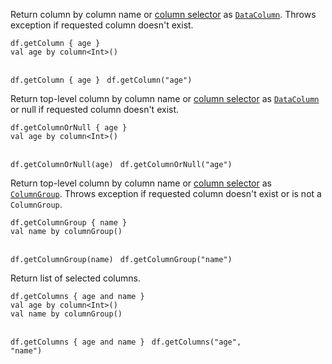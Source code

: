 <?xml version='1.0' encoding='UTF-8'?><topic xsi:noNamespaceSchemaLocation="https://resources.jetbrains.com/stardust/topic.v2.xsd" meta-keywords="" xmlns:xsi="http://www.w3.org/2001/XMLSchema-instance" id="getColumn" title="getColumn" _md-based="true"> 
<p _o="95" _o-sc="4,0" _o-l="4" _o-e="5,0" _o-tl="-1" _o-s="4,0" _o-cl="0" id="a557345c">Return column by column name or <a _o="127" _o-sc="4,33" LinkStatus="UNKNOWN" _o-l="4" _o-e="4,69" _o-tl="-1" _o-s="4,32" href="ColumnSelectors.md" _o-cl="32" id="c734c69a">column selector</a> as <a _o="168" _o-sc="4,74" LinkStatus="UNKNOWN" _o-l="4" _o-e="4,102" _o-tl="-1" _o-s="4,73" href="DataColumn.md" _o-cl="73" id="366fb992"><code _o="169" _o-sc="4,75" _o-l="4" _o-e="4,86" _o-tl="-1" _o-s="4,74" _o-cl="74" id="50e2861a">DataColumn</code></a>. Throws exception if requested column doesn't exist.</p>

<tabs id="3e4f746">
<tab id="5779cc33" title="Properties">
<code _o="307" _o-sc="11,0" _o-l="10" _o-e="12,3" _o-tl="-1" _o-s="10,0" style="block" _o-cl="0" id="43b23d36" lang="kotlin">df.getColumn { age }
</code>
</tab>
<tab _o="343" _o-sc="14,6" _o-l="14" _o-e="16,0" _o-tl="5" _o-s="14,0" _o-cl="0" id="75a6e39a" title="Accessors">
<code _o="375" _o-sc="18,0" _o-l="17" _o-e="21,3" _o-tl="31" _o-s="17,0" style="block" _o-cl="0" id="b82fd2d" lang="kotlin">val age by column&lt;Int>()

df.getColumn { age }
</code>
</tab>
<tab _o="437" _o-sc="23,6" _o-l="23" _o-e="25,0" _o-tl="5" _o-s="23,0" _o-cl="0" id="19d1814e" title="Strings">
<code _o="467" _o-sc="27,0" _o-l="26" _o-e="28,3" _o-tl="-1" _o-s="26,0" style="block" _o-cl="0" id="d7681385" lang="kotlin">df.getColumn("age")
</code>
</tab></tabs>

<chapter _o="529" _o-sc="33,3" _o-l="33" _o-e="33,18" _o-tl="-1" _o-s="33,0" _o-cl="0" id="getcolumnornull" title="getColumnOrNull">
<p _o="549" _o-sc="35,0" _o-l="35" _o-e="36,0" _o-tl="-1" _o-s="35,0" _o-cl="0" id="e4daf692">Return top-level column by column name or <a _o="591" _o-sc="35,43" LinkStatus="UNKNOWN" _o-l="35" _o-e="35,79" _o-tl="-1" _o-s="35,42" href="ColumnSelectors.md" _o-cl="42" id="8ea3a941">column selector</a> as <a _o="632" _o-sc="35,84" LinkStatus="UNKNOWN" _o-l="35" _o-e="35,112" _o-tl="-1" _o-s="35,83" href="DataColumn.md" _o-cl="83" id="989eb5c4"><code _o="633" _o-sc="35,85" _o-l="35" _o-e="35,96" _o-tl="-1" _o-s="35,84" _o-cl="84" id="12b66bcf">DataColumn</code></a> or null if requested column doesn't exist.</p>

<tabs id="cb083059">
<tab id="3650efe3" title="Properties">
<code _o="767" _o-sc="42,0" _o-l="41" _o-e="43,3" _o-tl="-1" _o-s="41,0" style="block" _o-cl="0" id="4e330037" lang="kotlin">df.getColumnOrNull { age }
</code>
</tab>
<tab _o="809" _o-sc="45,6" _o-l="45" _o-e="47,0" _o-tl="5" _o-s="45,0" _o-cl="0" id="b5fdebd3" title="Accessors">
<code _o="841" _o-sc="49,0" _o-l="48" _o-e="52,3" _o-tl="31" _o-s="48,0" style="block" _o-cl="0" id="73151f3a" lang="kotlin">val age by column&lt;Int>()

df.getColumnOrNull(age)
</code>
</tab>
<tab _o="906" _o-sc="54,6" _o-l="54" _o-e="56,0" _o-tl="5" _o-s="54,0" _o-cl="0" id="d0e7b637" title="Strings">
<code _o="936" _o-sc="58,0" _o-l="57" _o-e="59,3" _o-tl="-1" _o-s="57,0" style="block" _o-cl="0" id="bcb72e2c" lang="kotlin">df.getColumnOrNull("age")
</code>
</tab></tabs>

</chapter><chapter _o="1004" _o-sc="64,3" _o-l="64" _o-e="64,17" _o-tl="-1" _o-s="64,0" _o-cl="0" id="getcolumngroup" title="getColumnGroup">
<p _o="1023" _o-sc="66,0" _o-l="66" _o-e="67,0" _o-tl="-1" _o-s="66,0" _o-cl="0" id="bb5776d7">Return top-level column by column name or <a _o="1065" _o-sc="66,43" LinkStatus="UNKNOWN" _o-l="66" _o-e="66,79" _o-tl="-1" _o-s="66,42" href="ColumnSelectors.md" _o-cl="42" id="42aad471">column selector</a> as <a _o="1106" _o-sc="66,84" LinkStatus="UNKNOWN" _o-l="66" _o-e="66,125" _o-tl="-1" _o-s="66,83" href="DataColumn.md#columngroup" _o-cl="83" id="a0357b2c"><code _o="1107" _o-sc="66,85" _o-l="66" _o-e="66,97" _o-tl="-1" _o-s="66,84" _o-cl="84" id="512436">ColumnGroup</code></a>. Throws exception if requested column doesn't exist or is not a <code _o="1213" _o-sc="66,191" _o-l="66" _o-e="66,203" _o-tl="-1" _o-s="66,190" _o-cl="190" id="7144f500">ColumnGroup</code>.</p>

<tabs id="83ff3aed">
<tab id="34360f1" title="Properties">
<code _o="1289" _o-sc="73,0" _o-l="72" _o-e="74,3" _o-tl="-1" _o-s="72,0" style="block" _o-cl="0" id="d4051c53" lang="kotlin">df.getColumnGroup { name }
</code>
</tab>
<tab _o="1331" _o-sc="76,6" _o-l="76" _o-e="78,0" _o-tl="5" _o-s="76,0" _o-cl="0" id="28d6bbe3" title="Accessors">
<code _o="1363" _o-sc="80,0" _o-l="79" _o-e="83,3" _o-tl="-1" _o-s="79,0" style="block" _o-cl="0" id="e8279656" lang="kotlin">val name by columnGroup()

df.getColumnGroup(name)
</code>
</tab>
<tab _o="1429" _o-sc="85,6" _o-l="85" _o-e="87,0" _o-tl="5" _o-s="85,0" _o-cl="0" id="a143d9a7" title="Strings">
<code _o="1459" _o-sc="89,0" _o-l="88" _o-e="90,3" _o-tl="-1" _o-s="88,0" style="block" _o-cl="0" id="b001e695" lang="kotlin">df.getColumnGroup("name")
</code>
</tab></tabs>

</chapter><chapter _o="1527" _o-sc="95,3" _o-l="95" _o-e="95,13" _o-tl="-1" _o-s="95,0" _o-cl="0" id="getcolumns" title="getColumns">
<p _o="1542" _o-sc="97,0" _o-l="97" _o-e="98,0" _o-tl="-1" _o-s="97,0" _o-cl="0" id="6d666c5b">Return list of selected columns.</p>

<tabs id="7c656e50">
<tab id="d161eb57" title="Properties">
<code _o="1632" _o-sc="104,0" _o-l="103" _o-e="105,3" _o-tl="-1" _o-s="103,0" style="block" _o-cl="0" id="70de1004" lang="kotlin">df.getColumns { age and name }
</code>
</tab>
<tab _o="1678" _o-sc="107,6" _o-l="107" _o-e="109,0" _o-tl="5" _o-s="107,0" _o-cl="0" id="bcc1599c" title="Accessors">
<code _o="1710" _o-sc="111,0" _o-l="110" _o-e="115,3" _o-tl="31" _o-s="110,0" style="block" _o-cl="0" id="8b406a01" lang="kotlin">val age by column&lt;Int>()
val name by columnGroup()

df.getColumns { age and name }
</code>
</tab>
<tab _o="1808" _o-sc="117,6" _o-l="117" _o-e="119,0" _o-tl="5" _o-s="117,0" _o-cl="0" id="83ac3f25" title="Strings">
<code _o="1838" _o-sc="121,0" _o-l="120" _o-e="122,3" _o-tl="-1" _o-s="120,0" style="block" _o-cl="0" id="cf4613c2" lang="kotlin">df.getColumns("age", "name")
</code>
</tab></tabs>

</chapter></topic>